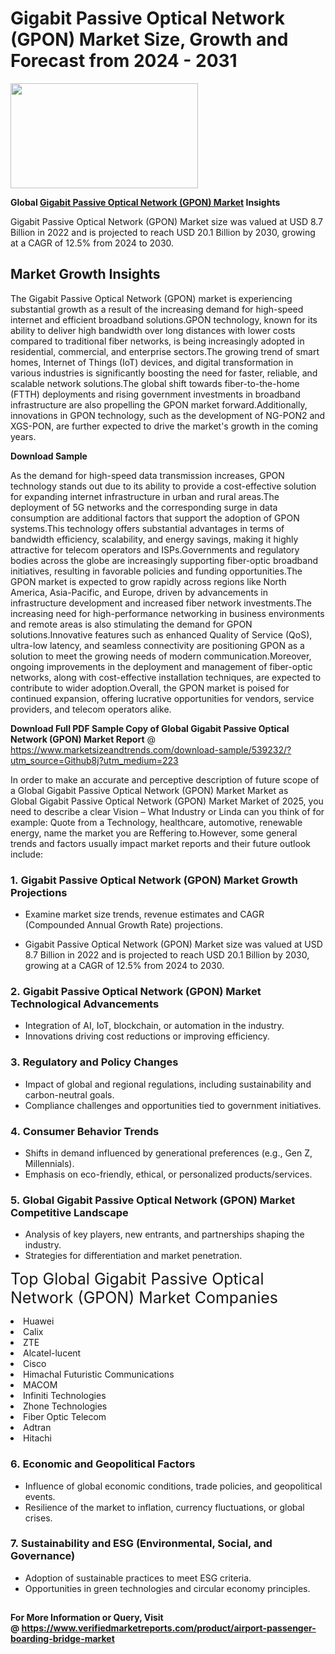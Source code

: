 <H1>Gigabit Passive Optical Network (GPON) Market Size, Growth and Forecast from 2024 - 2031</H1><img class="aligncenter size-medium wp-image-584254" src="https://thirdeyenews.in/wp-content/uploads/2024/09/Global-Market-Research-300x168.jpeg" alt="" width="300" height="168" /><p><strong>Global&nbsp;<a href="https://www.marketsizeandtrends.com/download-sample/539232/?utm_source=Github8j?utm_medium=223">Gigabit Passive Optical Network (GPON) Market</a> Insights</strong></p><p>Gigabit Passive Optical Network (GPON) Market size was valued at USD 8.7 Billion in 2022 and is projected to reach USD 20.1 Billion by 2030, growing at a CAGR of 12.5% from 2024 to 2030.</p><p><h2>Market Growth Insights</h2> <p>The Gigabit Passive Optical Network (GPON) market is experiencing substantial growth as a result of the increasing demand for high-speed internet and efficient broadband solutions.GPON technology, known for its ability to deliver high bandwidth over long distances with lower costs compared to traditional fiber networks, is being increasingly adopted in residential, commercial, and enterprise sectors.The growing trend of smart homes, Internet of Things (IoT) devices, and digital transformation in various industries is significantly boosting the need for faster, reliable, and scalable network solutions.The global shift towards fiber-to-the-home (FTTH) deployments and rising government investments in broadband infrastructure are also propelling the GPON market forward.Additionally, innovations in GPON technology, such as the development of NG-PON2 and XGS-PON, are further expected to drive the market's growth in the coming years.</p> <p><strong>Download Sample</strong></p> <p>As the demand for high-speed data transmission increases, GPON technology stands out due to its ability to provide a cost-effective solution for expanding internet infrastructure in urban and rural areas.The deployment of 5G networks and the corresponding surge in data consumption are additional factors that support the adoption of GPON systems.This technology offers substantial advantages in terms of bandwidth efficiency, scalability, and energy savings, making it highly attractive for telecom operators and ISPs.Governments and regulatory bodies across the globe are increasingly supporting fiber-optic broadband initiatives, resulting in favorable policies and funding opportunities.The GPON market is expected to grow rapidly across regions like North America, Asia-Pacific, and Europe, driven by advancements in infrastructure development and increased fiber network investments.The increasing need for high-performance networking in business environments and remote areas is also stimulating the demand for GPON solutions.Innovative features such as enhanced Quality of Service (QoS), ultra-low latency, and seamless connectivity are positioning GPON as a solution to meet the growing needs of modern communication.Moreover, ongoing improvements in the deployment and management of fiber-optic networks, along with cost-effective installation techniques, are expected to contribute to wider adoption.Overall, the GPON market is poised for continued expansion, offering lucrative opportunities for vendors, service providers, and telecom operators alike.</p> <p><span class=""><strong>Download Full PDF Sample Copy of Global Gigabit Passive Optical Network (GPON) Market Report</strong> @ <a href="https://www.marketsizeandtrends.com/download-sample/539232/?utm_source=Github8j?utm_medium=223" target="_blank">https://www.marketsizeandtrends.com/download-sample/539232/?utm_source=Github8j?utm_medium=223</a></span></p><p>In order to make an accurate and perceptive description of future scope of a Global&nbsp;Gigabit Passive Optical Network (GPON) Market Market as Global&nbsp;Gigabit Passive Optical Network (GPON) Market Market of 2025, you need to describe a clear Vision &ndash; What Industry or Linda can you think of for example: Quote from a Technology, healthcare, automotive, renewable energy, name the market you are Reffering to.However, some general trends and factors usually impact market reports and their future outlook include:</p><h3>1.&nbsp;<strong>Gigabit Passive Optical Network (GPON) Market Growth Projections</strong></h3><ul><li>Examine market size trends, revenue estimates and CAGR (Compounded Annual Growth Rate) projections.</li><li><p>Gigabit Passive Optical Network (GPON) Market size was valued at USD 8.7 Billion in 2022 and is projected to reach USD 20.1 Billion by 2030, growing at a CAGR of 12.5% from 2024 to 2030.</p></li></ul><h3>2.&nbsp;<strong>Gigabit Passive Optical Network (GPON) Market Technological Advancements</strong></h3><ul><li>Integration of AI, IoT, blockchain, or automation in the industry.</li><li>Innovations driving cost reductions or improving efficiency.</li></ul><h3>3.&nbsp;<strong>Regulatory and Policy Changes</strong></h3><ul><li>Impact of global and regional regulations, including sustainability and carbon-neutral goals.</li><li>Compliance challenges and opportunities tied to government initiatives.</li></ul><h3>4.&nbsp;<strong>Consumer Behavior Trends</strong></h3><ul><li>Shifts in demand influenced by generational preferences (e.g., Gen Z, Millennials).</li><li>Emphasis on eco-friendly, ethical, or personalized products/services.</li></ul><h3>5.&nbsp;<strong>Global Gigabit Passive Optical Network (GPON) Market Competitive Landscape</strong></h3><ul><li>Analysis of key players, new entrants, and partnerships shaping the industry.</li><li>Strategies for differentiation and market penetration.</li></ul><p data-pm-slice="1 1 []"><span style="color: inherit; font-family: inherit; font-size: 25px;">Top Global Gigabit Passive Optical Network (GPON) Market Companies</span></p><div class="" data-test-id=""><p><li>Huawei</li><li> Calix</li><li> ZTE</li><li> Alcatel-lucent</li><li> Cisco</li><li> Himachal Futuristic Communications</li><li> MACOM</li><li> Infiniti Technologies</li><li> Zhone Technologies</li><li> Fiber Optic Telecom</li><li> Adtran</li><li> Hitachi</li></p></div><h3>6.&nbsp;<strong>Economic and Geopolitical Factors</strong></h3><ul><li>Influence of global economic conditions, trade policies, and geopolitical events.</li><li>Resilience of the market to inflation, currency fluctuations, or global crises.</li></ul><h3>7.&nbsp;<strong>Sustainability and ESG (Environmental, Social, and Governance)</strong></h3><ul><li>Adoption of sustainable practices to meet ESG criteria.</li><li>Opportunities in green technologies and circular economy principles.</li></ul><h2><strong style="font-size: 14px;">For More Information or Query, Visit @&nbsp;</strong><a style="background-color: #ffffff; font-size: 14px;" href="https://www.marketsizeandtrends.com/report/gigabit-passive-optical-network-gpon-market/" target="_blank">https://www.verifiedmarketreports.com/product/airport-passenger-boarding-bridge-market</a></h2>
